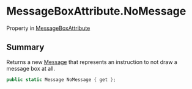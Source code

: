 # MessageBoxAttribute.NoMessage

Property in [MessageBoxAttribute](/docs/api/csharp/yarn.unity.attributes.messageboxattribute.md)

## Summary


Returns a new  [Message](yarn.unity.attributes.messageboxattribute.message.md)  that represents an instruction
to not draw a message box at all.


```csharp
public static Message NoMessage { get };
```

